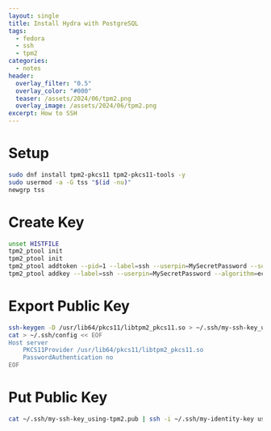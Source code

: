 ```yaml
---
layout: single
title: Install Hydra with PostgreSQL
tags:
  - fedora
  - ssh
  - tpm2
categories:
  - notes
header:
  overlay_filter: "0.5"
  overlay_color: "#000"
  teaser: /assets/2024/06/tpm2.png
  overlay_image: /assets/2024/06/tpm2.png
excerpt: How to SSH  
---
```

# Setup

```bash
sudo dnf install tpm2-pkcs11 tpm2-pkcs11-tools -y
sudo usermod -a -G tss "$(id -nu)"
newgrp tss
```

# Create Key

```bash
unset HISTFILE
tpm2_ptool init
tpm2_ptool init
tpm2_ptool addtoken --pid=1 --label=ssh --userpin=MySecretPassword --sopin=MyRecoveryPassword
tpm2_ptool addkey --label=ssh --userpin=MySecretPassword --algorithm=ecc256
```

# Export Public Key

```bash
ssh-keygen -D /usr/lib64/pkcs11/libtpm2_pkcs11.so > ~/.ssh/my-ssh-key_using-tpm2.pub
cat > ~/.ssh/config << EOF
Host server
    PKCS11Provider /usr/lib64/pkcs11/libtpm2_pkcs11.so
    PasswordAuthentication no
EOF
```

# Put Public Key 

```bash 
cat ~/.ssh/my-ssh-key_using-tpm2.pub | ssh -i ~/.ssh/my-identity-key user@server "cat >> ~/.ssh/authorized_keys"

```